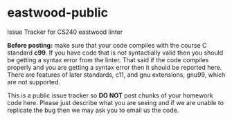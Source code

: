 # eastwood-public
Issue Tracker for CS240 eastwood linter

**Before posting:** make sure that your code compiles with the course C standard **c99**. If you have code that is not syntactially valid then you should be getting a syntax error from the linter. That said if the code compiles properly and you are getting a syntax error then it should be reported here. There are features of later standards, c11, and gnu extensions, gnu99, which are not supported.

This is a public issue tracker so **DO NOT** post chunks of your homework code here. Please just describe what you are seeing and if we are unable to replicate the bug then we may ask you to email us the code. 
